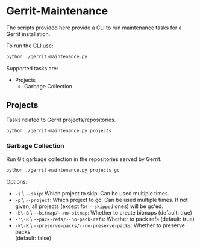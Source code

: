 # Gerrit-Maintenance

The scripts provided here provide a CLI to run maintenance tasks for a Gerrit
installation.

To run the CLI use:

```sh
python ./gerrit-maintenance.py
```

Supported tasks are:

- Projects
  - Garbage Collection

## Projects

Tasks related to Gerrit projects/repositories.

```sh
python ./gerrit-maintenance.py projects
```

### Garbage Collection

Run Git garbage collection in the repositories served by Gerrit.

```sh
python ./gerrit-maintenance.py projects gc
```

Options:

- `-s` \ `--skip`: Which project to skip. Can be used multiple times.
- `-p` \ `--project`: Which project to gc. Can be used multiple times. If not \
    given, all projects (except for `--skipped` ones) will be gc'ed.
- `-b\-B` \ `--bitmap/--no-bitmap`: Whether to create bitmaps (default: true)
- `-r\-R` \ `--pack-refs/--no-pack-refs`: Whether to pack refs (default: true)
- `-k\-K` \ `--preserve-packs/--no-preserve-packs`: Whether to preserve packs \
    (default: false)
